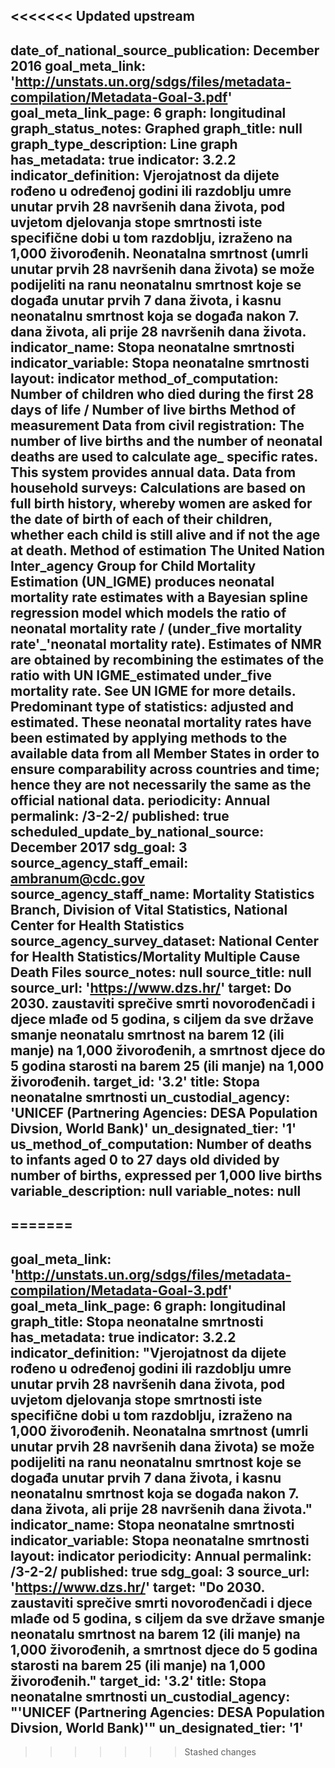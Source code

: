 <<<<<<< Updated upstream
---
date_of_national_source_publication:	December  2016
goal_meta_link:	'http://unstats.un.org/sdgs/files/metadata-compilation/Metadata-Goal-3.pdf'
goal_meta_link_page:	6
graph:	longitudinal
graph_status_notes:	Graphed
graph_title:	null 
graph_type_description:	Line  graph
has_metadata:	true
indicator:	3.2.2
indicator_definition:	Vjerojatnost da dijete rođeno u određenoj godini ili razdoblju umre unutar prvih 28 navršenih dana života, pod uvjetom djelovanja stope smrtnosti iste specifične dobi u tom razdoblju, izraženo na 1,000 živorođenih. Neonatalna smrtnost (umrli unutar prvih 28 navršenih dana života) se može podijeliti na ranu neonatalnu smrtnost koje se događa unutar prvih 7 dana života, i kasnu neonatalnu smrtnost koja se događa nakon 7. dana života, ali prije 28 navršenih dana života.
indicator_name:	Stopa neonatalne smrtnosti
indicator_variable:	Stopa neonatalne smrtnosti
layout:	indicator
method_of_computation:	Number  of  children  who  died  during  the  first  28  days  of  life  /  Number  of  live  births  Method  of  measurement  Data  from  civil  registration:  The  number  of  live  births  and  the  number  of  neonatal  deaths  are  used  to  calculate  age_  specific  rates.  This  system  provides  annual  data.  Data  from  household  surveys:  Calculations  are  based  on  full  birth  history,  whereby  women  are  asked  for  the  date  of  birth  of  each  of  their  children,  whether  each  child  is  still  alive  and  if  not  the  age  at  death.  Method  of  estimation  The  United  Nation  Inter_agency  Group  for  Child  Mortality  Estimation  (UN_IGME)  produces  neonatal  mortality  rate  estimates  with  a  Bayesian  spline  regression  model  which  models  the  ratio  of  neonatal  mortality  rate  /  (under_five  mortality  rate'_'neonatal  mortality  rate).  Estimates  of  NMR  are  obtained  by  recombining  the  estimates  of  the  ratio  with  UN  IGME_estimated  under_five  mortality  rate.  See  UN  IGME  for  more  details.  Predominant  type  of  statistics:  adjusted  and  estimated.  These  neonatal  mortality  rates  have  been  estimated  by  applying  methods  to  the  available  data  from  all  Member  States  in  order  to  ensure  comparability  across  countries  and  time;  hence  they  are  not  necessarily  the  same  as  the  official  national  data.
periodicity:	Annual
permalink:	/3-2-2/
published:	true
scheduled_update_by_national_source:	December  2017
sdg_goal:	3
source_agency_staff_email:	ambranum@cdc.gov
source_agency_staff_name:	Mortality  Statistics  Branch,  Division  of  Vital  Statistics,  National  Center  for  Health  Statistics
source_agency_survey_dataset:	National  Center  for  Health  Statistics/Mortality  Multiple  Cause  Death  Files
source_notes:	null
source_title:	null
source_url:	'https://www.dzs.hr/'
target:	Do 2030. zaustaviti sprečive smrti novorođenčadi i djece mlađe od 5 godina, s ciljem da sve države smanje neonatalu smrtnost na barem 12 (ili manje) na 1,000 živorođenih, a smrtnost djece do 5 godina starosti na barem 25 (ili manje) na 1,000 živorođenih.
target_id:	'3.2'
title:	Stopa neonatalne smrtnosti
un_custodial_agency:	'UNICEF  (Partnering  Agencies:  DESA  Population  Divsion,  World  Bank)'
un_designated_tier:	'1'
us_method_of_computation:	Number  of  deaths  to  infants  aged  0  to  27  days  old  divided  by  number  of  births,  expressed  per  1,000  live  births
variable_description:	null
variable_notes:	null
---
=======
---	
goal_meta_link:	'http://unstats.un.org/sdgs/files/metadata-compilation/Metadata-Goal-3.pdf'
goal_meta_link_page:	6
graph:	longitudinal
graph_title:	Stopa neonatalne smrtnosti
has_metadata:	true
indicator:	3.2.2
indicator_definition:	"Vjerojatnost da dijete rođeno u određenoj godini ili razdoblju umre unutar prvih 28 navršenih dana života, pod uvjetom djelovanja stope smrtnosti iste specifične dobi u tom razdoblju, izraženo na 1,000 živorođenih. Neonatalna smrtnost (umrli unutar prvih 28 navršenih dana života) se može podijeliti na ranu neonatalnu smrtnost koje se događa unutar prvih 7 dana života, i kasnu neonatalnu smrtnost koja se događa nakon 7. dana života, ali prije 28 navršenih dana života."
indicator_name:	Stopa neonatalne smrtnosti
indicator_variable:	Stopa neonatalne smrtnosti
layout:	indicator
periodicity:	Annual
permalink:	/3-2-2/
published:	true
sdg_goal:	3
source_url:	'https://www.dzs.hr/'
target:	"Do 2030. zaustaviti sprečive smrti novorođenčadi i djece mlađe od 5 godina, s ciljem da sve države smanje neonatalu smrtnost na barem 12 (ili manje) na 1,000 živorođenih, a smrtnost djece do 5 godina starosti na barem 25 (ili manje) na 1,000 živorođenih."
target_id:	'3.2'
title:	Stopa neonatalne smrtnosti
un_custodial_agency:	"'UNICEF  (Partnering  Agencies:  DESA  Population  Divsion,  World  Bank)'"
un_designated_tier:	'1'
---	
>>>>>>> Stashed changes
